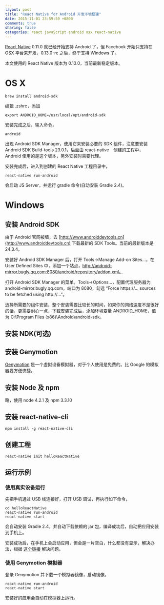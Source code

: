 ```yaml
---
layout: post
title: "React Native for Android 开发环境搭建"
date: 2015-11-01 23:59:59 +0800
comments: true
sharing: false
categories: react javaScript android osx react-native
---
```


[React Native](https://github.com/facebook/react-native) 0.11.0 就已经开始支持 Android 了，但 Facebook 开始只支持在 OSX 平台来开发，0.13.0-rc 之后，终于支持 Windows 了。

本文使用的 React Native 版本为 0.13.0，当前最新稳定版本。

# OS X

    brew install android-sdk

编辑 .zshrc，添加

    export ANDROID_HOME=/usr/local/opt/android-sdk

安装完成之后，输入命令，

    android

出现 Android SDK Manager，使用它来安装必要的 SDK 组件，注意要安装 Android SDK Build-tools 23.0.1，后面由 react-native　创建的工程中，Android 使用的是这个版本，另外安装时需要代理。

安装完成后，进入到创建的 React Native 工程目录中，

    react-native run-android

会启动 JS Server，并运行 gradle 命令(自动安装 Gradle 2.4)。

# Windows

## 安装 Android SDK

由于 Android 官网被墙，去 [http://www.androiddevtools.cn](http://www.androiddevtools.cn) 下载最新的 SDK Tools。当前的最新版本是 24.3.4。

安装好 Android SDK Manager 后，打开 Tools->Manage Add-on Sites...，在 User Defined Sites 中，添加一个站点，http://android-mirror.bugly.qq.com:8080/android/repository/addon.xml。

打开 Android SDK Manager 的菜单，Tools->Options...，配置代理服务器为 android-mirror.bugly.qq.com，端口为 8080，勾选 “Force https://... sources to be fetched using http://...”。

选择所需要的组件安装，整个安装需要比较长的时间，如果你的网络速度不是很好的话，更需要耐心一点，下载安装完成后，添加环境变量 ANDROID_HOME，值为 C:\Program Files (x86)\Android\android-sdk。

## 安装 NDK(可选)

## 安装 Genymotion

[Genymotion](https://www.genymotion.com/#!/) 是一个虚拟设备模拟器，对于个人使用是免费的。比 Google 的模拟器要方便快捷。

## 安装 Node 及 npm

略，使用 node 4.2.1 及 npm 3.3.10

## 安装 react-native-cli

    npm install -g react-native-cli

## 创建工程

    react-native init helloReactNative

## 运行示例

### 使用真实设备运行

先把手机通过 USB 线连接好，打开 USB 调试，再执行如下命令，

    cd helloReactNative
    react-native run-android
    react-native start

会自动安装 Gradle 2.4，并自动下载依赖的 jar 包，编译成功后，自动把应用安装到手机上。

安装成功后，在手机上会启动应用，但会是一片空白，什么都没有显示，解决办法，根据 [这个链接](http://www.jcodecraeer.com/a/anzhuokaifa/androidkaifa/2015/0916/3467.html) 解决问题。

### 使用 Genymotion 模拟器

登录 Genymotion 并下载一个模拟器镜像，启动镜像。

    react-native run-android
    react-native start

安装好的应用会自动在模拟器上运行。
